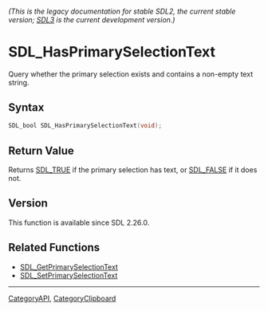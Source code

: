 ###### (This is the legacy documentation for stable SDL2, the current stable version; [SDL3](https://wiki.libsdl.org/SDL3/) is the current development version.)
# SDL_HasPrimarySelectionText

Query whether the primary selection exists and contains a non-empty text string.

## Syntax

```c
SDL_bool SDL_HasPrimarySelectionText(void);

```

## Return Value

Returns [SDL_TRUE](SDL_TRUE) if the primary selection has text, or
[SDL_FALSE](SDL_FALSE) if it does not.

## Version

This function is available since SDL 2.26.0.

## Related Functions

* [SDL_GetPrimarySelectionText](SDL_GetPrimarySelectionText)
* [SDL_SetPrimarySelectionText](SDL_SetPrimarySelectionText)

----
[CategoryAPI](CategoryAPI), [CategoryClipboard](CategoryClipboard)


